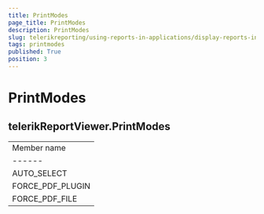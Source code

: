 ```yaml
---
title: PrintModes
page_title: PrintModes 
description: PrintModes
slug: telerikreporting/using-reports-in-applications/display-reports-in-applications/web-application/html5-report-viewer/api-reference/telerikreportviewer-namespace/printmodes
tags: printmodes
published: True
position: 3
---
```


# PrintModes

## telerikReportViewer.PrintModes


|   |
| ------ |
| Member name |
| ------ |
|AUTO_SELECT|
|FORCE_PDF_PLUGIN|
|FORCE_PDF_FILE|

